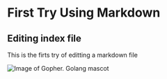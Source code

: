 # First Try Using Markdown
## Editing index file

This is the firts try of editting a markdown file

![Image of Gopher. Golang mascot](https://upload.wikimedia.org/wikipedia/commons/6/6f/Go_gopher_mascot_bw.png)
